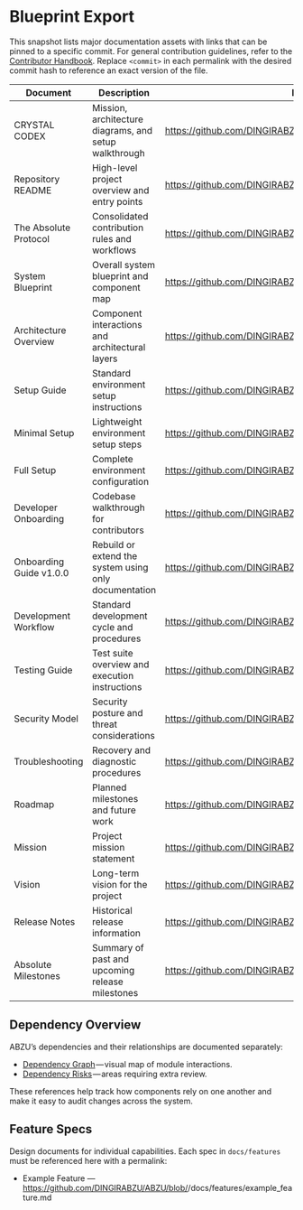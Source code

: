 # Blueprint Export

This snapshot lists major documentation assets with links that can be pinned to a specific commit. For general contribution guidelines, refer to the [Contributor Handbook](CONTRIBUTOR_HANDBOOK.md).
Replace `<commit>` in each permalink with the desired commit hash to reference an exact version of the file.

| Document | Description | Permalink Template |
|---|---|---|
| CRYSTAL CODEX | Mission, architecture diagrams, and setup walkthrough | https://github.com/DINGIRABZU/ABZU/blob/<commit>/CRYSTAL_CODEX.md |
| Repository README | High-level project overview and entry points | https://github.com/DINGIRABZU/ABZU/blob/<commit>/README.md |
| The Absolute Protocol | Consolidated contribution rules and workflows | https://github.com/DINGIRABZU/ABZU/blob/<commit>/docs/The_Absolute_Protocol.md |
| System Blueprint | Overall system blueprint and component map | https://github.com/DINGIRABZU/ABZU/blob/<commit>/docs/system_blueprint.md |
| Architecture Overview | Component interactions and architectural layers | https://github.com/DINGIRABZU/ABZU/blob/<commit>/docs/architecture_overview.md |
| Setup Guide | Standard environment setup instructions | https://github.com/DINGIRABZU/ABZU/blob/<commit>/docs/setup.md |
| Minimal Setup | Lightweight environment setup steps | https://github.com/DINGIRABZU/ABZU/blob/<commit>/docs/setup_minimal.md |
| Full Setup | Complete environment configuration | https://github.com/DINGIRABZU/ABZU/blob/<commit>/docs/setup_full.md |
| Developer Onboarding | Codebase walkthrough for contributors | https://github.com/DINGIRABZU/ABZU/blob/<commit>/docs/developer_onboarding.md |
| Onboarding Guide v1.0.0 | Rebuild or extend the system using only documentation | https://github.com/DINGIRABZU/ABZU/blob/<commit>/docs/onboarding_guide.md |
| Development Workflow | Standard development cycle and procedures | https://github.com/DINGIRABZU/ABZU/blob/<commit>/docs/development_workflow.md |
| Testing Guide | Test suite overview and execution instructions | https://github.com/DINGIRABZU/ABZU/blob/<commit>/docs/testing.md |
| Security Model | Security posture and threat considerations | https://github.com/DINGIRABZU/ABZU/blob/<commit>/docs/security_model.md |
| Troubleshooting | Recovery and diagnostic procedures | https://github.com/DINGIRABZU/ABZU/blob/<commit>/docs/troubleshooting.md |
| Roadmap | Planned milestones and future work | https://github.com/DINGIRABZU/ABZU/blob/<commit>/docs/roadmap.md |
| Mission | Project mission statement | https://github.com/DINGIRABZU/ABZU/blob/<commit>/docs/MISSION.md |
| Vision | Long-term vision for the project | https://github.com/DINGIRABZU/ABZU/blob/<commit>/docs/VISION.md |
| Release Notes | Historical release information | https://github.com/DINGIRABZU/ABZU/blob/<commit>/docs/release_notes.md |
| Absolute Milestones | Summary of past and upcoming release milestones | https://github.com/DINGIRABZU/ABZU/blob/<commit>/docs/ABSOLUTE_MILESTONES.md |

## Dependency Overview

ABZU’s dependencies and their relationships are documented separately:

- [Dependency Graph](dependency-graph.md) — visual map of module interactions.
- [Dependency Risks](dependency_risks.md) — areas requiring extra review.

These references help track how components rely on one another and make it easy to audit changes across the system.

## Feature Specs

Design documents for individual capabilities. Each spec in `docs/features` must be referenced here with a permalink:

- Example Feature — https://github.com/DINGIRABZU/ABZU/blob/<commit>/docs/features/example_feature.md

